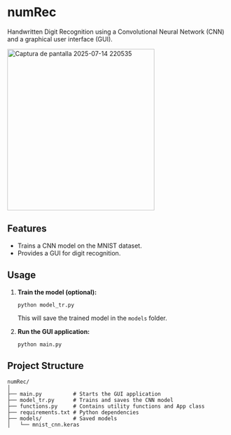 # numRec

Handwritten Digit Recognition using a Convolutional Neural Network (CNN) and a graphical user interface (GUI).


<img width="336" height="368" alt="Captura de pantalla 2025-07-14 220535" src="https://github.com/user-attachments/assets/27d6595c-049c-4bf7-9002-8e4d166b8f60" />

## Features

- Trains a CNN model on the MNIST dataset.
- Provides a GUI for digit recognition.


## Usage

1. **Train the model (optional):**
   ```
   python model_tr.py
   ```
   This will save the trained model in the `models` folder.

2. **Run the GUI application:**
   ```
   python main.py
   ```

## Project Structure

```
numRec/
│
├── main.py          # Starts the GUI application
├── model_tr.py      # Trains and saves the CNN model
├── functions.py     # Contains utility functions and App class
├── requirements.txt # Python dependencies
├── models/          # Saved models
│   └── mnist_cnn.keras

```

